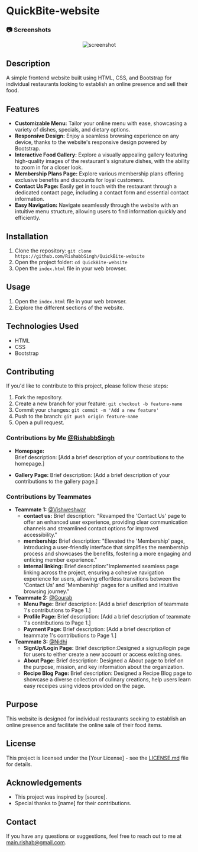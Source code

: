 # QuickBite-website
 ### :camera: Screenshots
 <div align="center"> 
  <img src="./assets/cover.png" alt="screenshot" />
</div>

## Description
A simple frontend website built using HTML, CSS, and Bootstrap for individual restaurants looking to establish an online presence and sell their food.

## Features
 - **Customizable Menu:** Tailor your online menu with ease, showcasing a variety of dishes, specials, and dietary options.
 - **Responsive Design:** Enjoy a seamless browsing experience on any device, thanks to the website's responsive design powered by Bootstrap.
 - **Interactive Food Gallery:** Explore a visually appealing gallery featuring high-quality images of the restaurant's signature dishes, with the ability to zoom in for a closer look.
 - **Membership Plans Page:** Explore various membership plans offering exclusive benefits and discounts for loyal customers.
- **Contact Us Page:** Easily get in touch with the restaurant through a dedicated contact page, including a contact form and essential contact information.
- **Easy Navigation:** Navigate seamlessly through the website with an intuitive menu structure, allowing users to find information quickly and efficiently.

## Installation
1. Clone the repository: `git clone https://github.com/RishabbSingh/QuickBite-website`
2. Open the project folder: `cd QuickBite-website`
3. Open the `index.html` file in your web browser.

## Usage
1. Open the `index.html` file in your web browser.
2. Explore the different sections of the website.

## Technologies Used
- HTML
- CSS
- Bootstrap

## Contributing
If you'd like to contribute to this project, please follow these steps:
1. Fork the repository.
2. Create a new branch for your feature: `git checkout -b feature-name`
3. Commit your changes: `git commit -m 'Add a new feature'`
4. Push to the branch: `git push origin feature-name`
5. Open a pull request.

### Contributions by Me [@RishabbSingh](https://github.com/RishabbSingh)
- **Homepage:**   
  Brief description: [Add a brief description of your contributions to the homepage.]

- **Gallery Page:** 
  Brief description: [Add a brief description of your contributions to the gallery page.]

### Contributions by Teammates
- **Teammate 1:** [@Vishweshwar](https://github.com/NeuronX28)  
  - **contact us:** Brief description: "Revamped the 'Contact Us' page to offer an enhanced user experience, providing clear communication channels and streamlined contact options for improved accessibility."
  - **membership:** Brief description: "Elevated the 'Membership' page, introducing a user-friendly interface that simplifies the membership process and showcases the benefits, fostering a more engaging and enticing member experience."
  - **internal linking:** Brief description:"Implemented seamless page linking across the project, ensuring a cohesive navigation experience for users, allowing effortless transitions between the 'Contact Us' and 'Membership' pages for a unified and intuitive browsing journey."
- **Teammate 2:** [@Gourab](https://github.com/gourabg2000)
  - **Menu Page:** Brief description: [Add a brief description of teammate 1's contributions to Page 1.]
  - **Profile Page:** Brief description: [Add a brief description of teammate 1's contributions to Page 1.]
  - **Payment Page:** Brief description: [Add a brief description of teammate 1's contributions to Page 1.]
 - **Teammate 3:** [@Nidhi](https://github.com/nidhigupta2)
   - **SignUp/Login Page:** Brief description:Designed a signup/login page for users to either create a new account or access existing ones.
   - **About Page:** Brief description: Designed a About page to brief on the purpose, mission, and key information about the organization.
   - **Recipe Blog Page:** Brief description: Designed a Recipe Blog page to showcase a diverse collection of culinary creations, help users learn easy receipes using videos provided on the page.
## Purpose
This website is designed for individual restaurants seeking to establish an online presence and facilitate the online sale of their food items.

## License
This project is licensed under the [Your License] - see the [LICENSE.md](LICENSE.md) file for details.

## Acknowledgements
- This project was inspired by [source].
- Special thanks to [name] for their contributions.

## Contact
If you have any questions or suggestions, feel free to reach out to me at [main.rishab@gmail.com](main.rishab@gmail.com).
